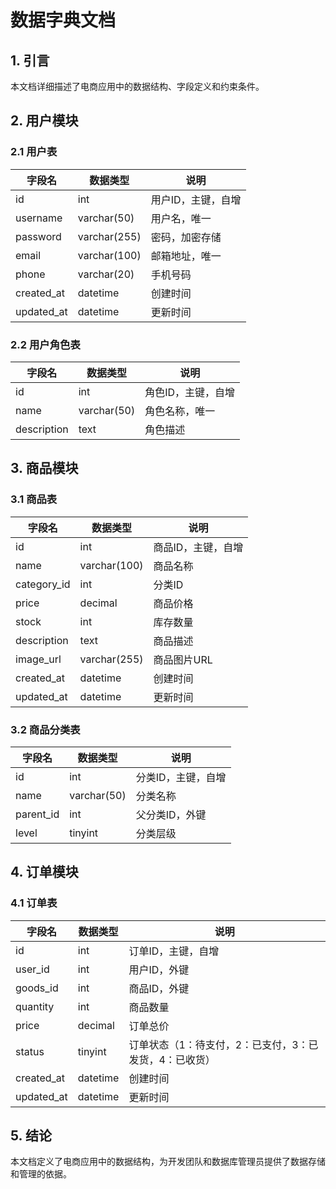 # 数据字典文档

## 1. 引言

本文档详细描述了电商应用中的数据结构、字段定义和约束条件。

## 2. 用户模块

### 2.1 用户表

| 字段名        | 数据类型     | 说明                             |
| ------------- | ------------ | -------------------------------- |
| id            | int          | 用户ID，主键，自增               |
| username      | varchar(50)  | 用户名，唯一                     |
| password      | varchar(255) | 密码，加密存储                   |
| email         | varchar(100) | 邮箱地址，唯一                   |
| phone         | varchar(20)  | 手机号码                         |
| created_at    | datetime     | 创建时间                         |
| updated_at    | datetime     | 更新时间                         |

### 2.2 用户角色表

| 字段名        | 数据类型     | 说明                             |
| ------------- | ------------ | -------------------------------- |
| id            | int          | 角色ID，主键，自增               |
| name          | varchar(50)  | 角色名称，唯一                   |
| description   | text         | 角色描述                         |

## 3. 商品模块

### 3.1 商品表

| 字段名        | 数据类型     | 说明                             |
| ------------- | ------------ | -------------------------------- |
| id            | int          | 商品ID，主键，自增               |
| name          | varchar(100) | 商品名称                         |
| category_id   | int          | 分类ID                           |
| price         | decimal      | 商品价格                         |
| stock         | int          | 库存数量                         |
| description   | text         | 商品描述                         |
| image_url     | varchar(255) | 商品图片URL                       |
| created_at    | datetime     | 创建时间                         |
| updated_at    | datetime     | 更新时间                         |

### 3.2 商品分类表

| 字段名        | 数据类型     | 说明                             |
| ------------- | ------------ | -------------------------------- |
| id            | int          | 分类ID，主键，自增               |
| name          | varchar(50)  | 分类名称                         |
| parent_id     | int          | 父分类ID，外键                   |
| level         | tinyint      | 分类层级                         |

## 4. 订单模块

### 4.1 订单表

| 字段名        | 数据类型     | 说明                             |
| ------------- | ------------ | -------------------------------- |
| id            | int          | 订单ID，主键，自增               |
| user_id       | int          | 用户ID，外键                     |
| goods_id      | int          | 商品ID，外键                     |
| quantity      | int          | 商品数量                         |
| price         | decimal      | 订单总价                         |
| status        | tinyint      | 订单状态（1：待支付，2：已支付，3：已发货，4：已收货）|
| created_at    | datetime     | 创建时间                         |
| updated_at    | datetime     | 更新时间                         |

## 5. 结论

本文档定义了电商应用中的数据结构，为开发团队和数据库管理员提供了数据存储和管理的依据。